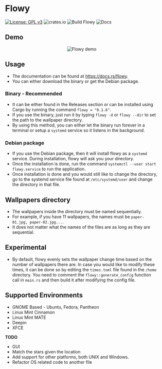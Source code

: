 # Flowy
[![License: GPL v3](https://img.shields.io/badge/License-GPLv3-blue.svg)](https://www.gnu.org/licenses/gpl-3.0) ![crates.io](https://img.shields.io/crates/v/flowy.svg) ![Build Flowy](https://github.com/vineetred/flowy/workflows/Build%20Flowy/badge.svg?branch=master) ![Docs](https://docs.rs/flowy/badge.svg)

## Demo
<p align="center">
  <img src="https://github.com/vineetred/flowy/blob/master/demo.gif?raw=true" alt="Flowy demo"/>
</p>

## Usage
* The documentation can be found at https://docs.rs/flowy.
* You can either download the binary or get the Debian package.

### Binary - Recommended
* It can be either found in the Releases section or can be installed using Cargo by running the command ```flowy = "0.1.6"```.
* If you use the binary, just run it by typing ```flowy -d``` or ```flowy --dir``` to set the path to the wallpaper directory.
* By using this method, you can either let the binary run forever in a terminal or setup a ```systemd``` service so it listens in the background.

### Debian package
* If you use the Debian package, then it will install flowy as a ```systemd``` service. During installation, flowy will ask you your directory. 
* Once the installation is done, run the command ```systemctl --user start flowy.service``` to run the application.
* Once installation is done and you would still like to change the directory, go to the systemd service file found at ```/etc/systemd/user``` and change the directory in that file.

## Wallpapers directory
* The wallpapers inside the directory must be named sequentially.
* For example, if you have 11 wallpapers, the names must be ```paper-01.jpg, paper-02.jpg...```.
* It does not matter what the names of the files are as long as they are sequential.

## Experimental
* By default, flowy evenly sets the wallpaper change time based on the number of wallpapers there are. In case you would like to modify these times, it can be done so by editing the ```times.toml``` file found in the ```/home``` directory. You need to comment the ```flowy::generate_config``` function call in ```main.rs``` and then build it after modifying the config file.

## Supported Environments
* GNOME Based - Ubuntu, Fedora, Pantheon
* Linux Mint Cinnamon
* Linux Mint MATE
* Deepin
* XFCE

**TODO**
* GUI
* Match the stars given the location
* Add support for other platforms, both UNIX and Windows.
* Refactor OS related code to another file